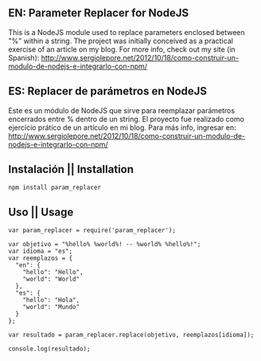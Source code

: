 ## EN: Parameter Replacer for NodeJS

This is a NodeJS module used to replace parameters enclosed between "%" within a string.
The project was initially conceived as a practical exercise of an article on my blog.
For more info, check out my site (in Spanish): http://www.sergiolepore.net/2012/10/18/como-construir-un-modulo-de-nodejs-e-integrarlo-con-npm/

## ES: Replacer de parámetros en NodeJS

Este es un módulo de NodeJS que sirve para reemplazar parámetros encerrados entre % dentro de un string.
El proyecto fue realizado como ejercicio prático de un artículo en mi blog.
Para más info, ingresar en: http://www.sergiolepore.net/2012/10/18/como-construir-un-modulo-de-nodejs-e-integrarlo-con-npm/

## Instalación || Installation

    npm install param_replacer

## Uso || Usage

    var param_replacer = require('param_replacer');

    var objetivo = "%hello% %world%! -- %world% %hello%!";
    var idioma = "es";
    var reemplazos = {
      "en": {
        "hello": "Hello",
        "world": "World"
      },
      "es": {
        "hello": "Hola",
        "world": "Mundo"
      }
    };

    var resultado = param_replacer.replace(objetivo, reemplazos[idioma]);

    console.log(resultado);